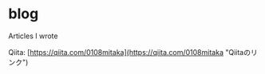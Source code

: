 # blog
Articles I wrote

Qiita: [https://qiita.com/0108mitaka](https://qiita.com/0108mitaka "Qiitaのリンク")
